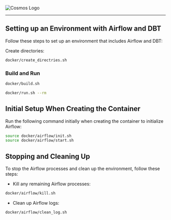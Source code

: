 ![Cosmos Logo](https://raw.githubusercontent.com/astronomer/astronomer-cosmos/main/docs/_static/cosmos-logo.svg)

-------------------

## Setting up an Environment with Airflow and DBT

Follow these steps to set up an environment that includes Airflow and DBT:

Create directories:

```bash
docker/create_directries.sh
```

### Build and Run

```bash
docker/build.sh

docker/run.sh --rm
```

## Initial Setup When Creating the Container

Run the following command initially when creating the container to initialize Airflow:

```bash
source docker/airflow/init.sh
source docker/airflow/start.sh
```

## Stopping and Cleaning Up

To stop the Airflow processes and clean up the environment, follow these steps:

- Kill any remaining Airflow processes:

```bash
docker/airflow/kill.sh
```

- Clean up Airflow logs:

```bash
docker/airflow/clean_log.sh
```